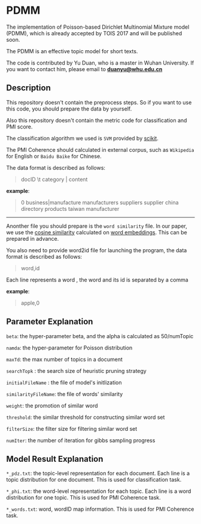 # PDMM
The implementation of Poisson-based Dirichlet Multinomial Mixture model (PDMM), which is already accepted by TOIS 2017 and will be published soon.

The PDMM is an effective topic model for short texts.

The code is contributed by Yu Duan, who is a master in Wuhan University. If you want to contact him, please email to **duanyu@whu.edu.cn**

## Description

This repository doesn't contain the preprocess steps. So if you want to use this code, you should prepare the data by yourself. 

Also this repository doesn't contain the metric code for classification and PMI score. 

The classification algorithm we used is `SVM` provided by [scikit](http://scikit-learn.org/stable/).

The PMI Coherence should calculated in external corpus, such as `Wikipedia` for English or `Baidu Baike` for Chinese.

The data format is described as follows:
> docID \t category | content

**example**:

> 0	business|manufacture manufacturers suppliers supplier china directory products taiwan manufacturer

***
Anonther file you should prepare is the `word similarity` file. In our paper, we use the [cosine similarity](https://en.wikipedia.org/wiki/Cosine_similarity) calculated on [word embeddings](https://code.google.com/archive/p/word2vec/). This can be prepared in advance.

You also need to provide word2id file for launching the program, the data format is described as follows:
> word,id

Each line represents a word , the word and its id is separated by a comma

**example**:
> apple,0

## Parameter Explanation

`beta`: the hyper-parameter beta, and the alpha is calculated as 50/numTopic

`namda`: the hyper-parameter for Poisson distribution

`maxTd`: the max number of topics in a document

`searchTopk` : the search size of heuristic pruning strategy

`initialFileName` : the file of model's initlization 

`similarityFileName`: the file of words' similarity

`weight`: the promotion of similar word

`threshold`: the similar threshold for constructing similar word set

`filterSize`: the filter size for filtering similar word set

`numIter`: the number of iteration for gibbs sampling progress



## Model Result Explanation
`*_pdz.txt`: the topic-level representation for each document. Each line is a topic distribution for one document. This is used for classification task.

`*_phi.txt`: the word-level representation for each topic. Each line is a word distribution for one topic. This is used for PMI Coherence task.

`*_words.txt`: word, wordID map information. This is used for PMI Coherence task.



